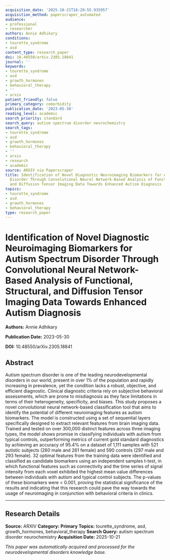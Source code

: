 ```yaml
---
acquisition_date: '2025-10-21T16:20:55.935957'
acquisition_method: paperscraper_automated
audience:
- professional
- researcher
authors: Annie Adhikary
conditions:
- tourette_syndrome
- asd
content_type: research_paper
doi: 10.48550/arXiv.2305.18841
journal: ''
keywords:
- tourette_syndrome
- asd
- growth_hormones
- behavioral_therapy
- ''
- arxiv
patient_friendly: false
primary_category: comorbidity
publication_date: '2023-05-30'
reading_level: academic
search_priority: standard
search_query: autism spectrum disorder neurochemistry
search_tags:
- tourette_syndrome
- asd
- growth_hormones
- behavioral_therapy
- ''
- arxiv
- research
- academic
source: ARXIV via Paperscraper
title: Identification of Novel Diagnostic Neuroimaging Biomarkers for Autism Spectrum
  Disorder Through Convolutional Neural Network-Based Analysis of Functional, Structural,
  and Diffusion Tensor Imaging Data Towards Enhanced Autism Diagnosis
topics:
- tourette_syndrome
- asd
- growth_hormones
- behavioral_therapy
type: research_paper
---
```


# Identification of Novel Diagnostic Neuroimaging Biomarkers for Autism Spectrum Disorder Through Convolutional Neural Network-Based Analysis of Functional, Structural, and Diffusion Tensor Imaging Data Towards Enhanced Autism Diagnosis

**Authors:** Annie Adhikary

**Publication Date:** 2023-05-30

**DOI:** 10.48550/arXiv.2305.18841

## Abstract

Autism spectrum disorder is one of the leading neurodevelopmental disorders in our world, present in over 1% of the population and rapidly increasing in prevalence, yet the condition lacks a robust, objective, and efficient diagnostic. Clinical diagnostic criteria rely on subjective behavioral assessments, which are prone to misdiagnosis as they face limitations in terms of their heterogeneity, specificity, and biases. This study proposes a novel convolutional neural network-based classification tool that aims to identify the potential of different neuroimaging features as autism biomarkers. The model is constructed using a set of sequential layers specifically designed to extract relevant features from brain imaging data. Trained and tested on over 300,000 distinct features across three imaging types, the model shows promise in classifying individuals with autism from typical controls, outperforming metrics of current gold standard diagnostics by achieving an accuracy of 95.4% on a dataset of 1,111 samples with 521 autistic subjects (260 male and 261 female) and 590 controls (297 male and 293 female). 32 optimal features from the training data were identified and classified as candidate biomarkers using an independent samples t-test, in which functional features such as connectivity and the time series of signal intensity from each voxel exhibited the highest mean value differences between individuals with autism and typical control subjects. The p-values of these biomarkers were < 0.001, proving the statistical significance of the results and indicating that this research could pave the way towards the usage of neuroimaging in conjunction with behavioral criteria in clinics.

---

## Research Details

**Source:** ARXIV
**Category:** 
**Primary Topics:** tourette_syndrome, asd, growth_hormones, behavioral_therapy
**Search Query:** autism spectrum disorder neurochemistry
**Acquisition Date:** 2025-10-21

*This paper was automatically acquired and processed for the neurodevelopmental disorders knowledge base.*
